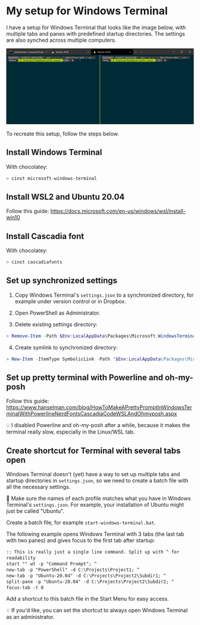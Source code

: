 # My setup for Windows Terminal

I have a setup for Windows Terminal that looks like the image below, with multiple tabs and panes with predefined startup directories. The settings are also synched across multiple computers.

![alt text](https://raw.githubusercontent.com/bjarte/BjartesWindowsTerminalSetup/master/example-of-end-result.png "Example of Windows Terminal with three tabs and two tabs")

To recreate this setup, follow the steps below.

## Install Windows Terminal

With chocolatey:
``` PowerShell
> cinst microsoft-windows-terminal
```

## Install WSL2 and Ubuntu 20.04

Follow this guide:
https://docs.microsoft.com/en-us/windows/wsl/install-win10

## Install Cascadia font

With chocolatey:
``` PowerShell
> cinst cascadiafonts
```

## Set up synchronized settings

1. Copy Windows Terminal's `settings.json` to a synchronized directory, for example under version control or in Dropbox.

2. Open PowerShell as Administrator.

3. Delete existing settings directory:
``` PowerShell
> Remove-Item -Path $Env:LocalAppData\Packages\Microsoft.WindowsTerminal_8wekyb3d8bbwe\LocalState -Force –Recurse
```

4. Create symlink to synchronized directory:
``` PowerShell
> New-Item -ItemType SymbolicLink -Path "$Env:LocalAppData\Packages\Microsoft.WindowsTerminal_8wekyb3d8bbwe\LocalState" -Target "C:\Projects\BjartesWindowsTerminalSetup"
```

## Set up pretty terminal with Powerline and oh-my-posh

Follow this guide:
https://www.hanselman.com/blog/HowToMakeAPrettyPromptInWindowsTerminalWithPowerlineNerdFontsCascadiaCodeWSLAndOhmyposh.aspx

💡 I disabled Powerline and oh-my-posh after a while, because it makes the terminal really slow, especially in the Linux/WSL tab.

## Create shortcut for Terminal with several tabs open

Windows Terminal doesn't (yet) have a way to set up multiple tabs and startup directories in `settings.json`, so we need to create a batch file with all the necessary settings.

🚨 Make sure the names of each profile matches what you have in Windows Terminal's `settings.json`. For example, your installation of Ubuntu might just be called "Ubuntu".

Create a batch file, for example `start-windows-terminal.bat`.

The following example opens Windows Terminal with 3 tabs (the last tab with two panes) and gives focus to the first tab after startup:

``` batch
:: This is really just a single line command. Split up with ^ for readability
start "" wt -p "Command Prompt"; ^
new-tab -p "PowerShell" -d C:\Projects\Project1; ^
new-tab -p "Ubuntu-20.04" -d C:\Projects\Project2\Subdir1; ^
split-pane -p "Ubuntu-20.04" -d C:\Projects\Project2\Subdir2; ^
focus-tab -t 0
```

Add a shortcut to this batch file in the Start Menu for easy access.

💡 If you'd like, you can set the shortcut to always open Windows Terminal as an administrator.
